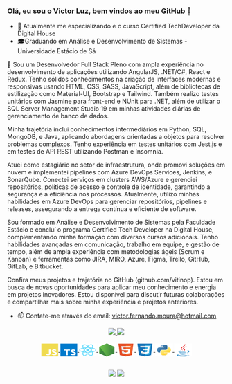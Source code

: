 ### Olá, eu sou o Victor Luz, bem vindos ao meu GitHub 👋

- 🔭 Atualmente me especializando e o curso Certified TechDeveloper da Digital House 
- 🎓Graduando em Análise e Desenvolvimento de Sistemas - Universidade Estácio de Sá



🌱 Sou um Desenvolvedor Full Stack Pleno com ampla experiência no desenvolvimento de aplicações utilizando AngularJS, .NET/C#, React e Redux. Tenho sólidos conhecimentos na criação de interfaces modernas e responsivas usando HTML, CSS, SASS, JavaScript, além de bibliotecas de estilização como Material-UI, Bootstrap e Tailwind. Também realizo testes unitários com Jasmine para front-end e NUnit para .NET, além de utilizar o SQL Server Management Studio 19 em minhas atividades diárias de gerenciamento de banco de dados.

Minha trajetória inclui conhecimentos intermediários em Python, SQL, MongoDB, e Java, aplicando abordagens orientadas a objetos para resolver problemas complexos. Tenho experiência em testes unitários com Jest.js e em testes de API REST utilizando Postman e Insomnia.

Atuei como estagiário no setor de infraestrutura, onde promovi soluções em nuvem e implementei pipelines com Azure DevOps Services, Jenkins, e SonarQube. Conectei serviços em clusters AWS/Azure e gerenciei repositórios, políticas de acesso e controle de identidade, garantindo a segurança e a eficiência nos processos. Atualmente, utilizo minhas habilidades em Azure DevOps para gerenciar repositórios, pipelines e releases, assegurando a entrega contínua e eficiente de software.

Sou formado em Análise e Desenvolvimento de Sistemas pela Faculdade Estácio e concluí o programa Certified Tech Developer na Digital House, complementando minha formação com diversos cursos adicionais. Tenho habilidades avançadas em comunicação, trabalho em equipe, e gestão de tempo, além de ampla experiência com metodologias ágeis (Scrum e Kanban) e ferramentas como JIRA, MIRO, Azure, Figma, Trello, GitHub, GitLab, e Bitbucket.

Confira meus projetos e trajetória no GitHub (github.com/vitinop). Estou em busca de novas oportunidades para aplicar meu conhecimento e energia em projetos inovadores. Estou disponível para discutir futuras colaborações e compartilhar mais sobre minha experiência e projetos anteriores.
- 📫 Contate-me através do email: victor.fernando.moura@hotmail.com
<!-- 
caixas de status -->
<div align="center">
  <a href="https://github.com/vitinop">
  <img height="180em" src="https://github-readme-stats.vercel.app/api?username=vitinop&show_icons=true&theme=dark&include_all_commits=true&count_private=true"/>
  <img height="180em" src="https://github-readme-stats.vercel.app/api/top-langs/?username=vitinop&layout=compact&langs_count=7&theme=dark"/>
</div>
<!-- 
 Frameworks e linguagens -->
<div align="center" style="display: inline_block"><br>
  <img align="center" alt="Js" height="30" width="40" src="https://raw.githubusercontent.com/devicons/devicon/master/icons/javascript/javascript-plain.svg">
  <img align="center" alt="Ts" height="30" width="40" src="https://raw.githubusercontent.com/devicons/devicon/master/icons/typescript/typescript-plain.svg">
  <img align="center" alt="React" height="30" width="40" src="https://raw.githubusercontent.com/devicons/devicon/master/icons/react/react-original.svg">
  <img align="center" alt="React" height="30" width="40" src="https://raw.githubusercontent.com/devicons/devicon/master/icons/nodejs/nodejs-original.svg">
  <img align="center" alt="HTML" height="30" width="40" src="https://raw.githubusercontent.com/devicons/devicon/master/icons/html5/html5-original.svg">
  <img align="center" alt="CSS" height="30" width="40" src="https://raw.githubusercontent.com/devicons/devicon/master/icons/css3/css3-original.svg">
  <img align="center" alt="Python" height="30" width="40" src="https://raw.githubusercontent.com/devicons/devicon/master/icons/python/python-original.svg">
  <img align="center" alt="HTML" height="30" width="40" src="https://raw.githubusercontent.com/devicons/devicon/master/icons/java/java-original.svg">
</div>

</br>

<!--  Social Midia -->
<div align="center"> 
  
  <a href = "mailto:victor.fernando.moura@hotmail.com"><img src="https://img.shields.io/badge/-Email-%23333?style=for-the-badge&logo=gmail&logoColor=white" target="_blank"></a>
  <a href="https://www.linkedin.com/in/dev-victor-luz/" target="_blank"><img src="https://img.shields.io/badge/-LinkedIn-%230077B5?style=for-the-badge&logo=linkedin&logoColor=white" target="_blank"></a> 
 

 
</div>

